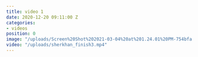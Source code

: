```yaml
---
title: video 1
date: 2020-12-20 09:11:00 Z
categories:
- videos
position: 0
image: "/uploads/Screen%20Shot%202021-03-04%20at%201.24.01%20PM-754bfa.jpg"
video: "/uploads/sherkhan_finish3.mp4"
---
```


